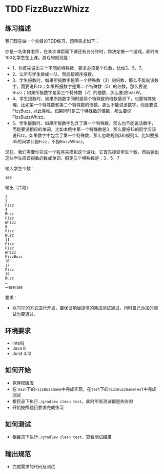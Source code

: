 # TDD FizzBuzzWhizz

## 练习描述

我们现在做一个初级的TDD练习，题目需求如下：

你是一名体育老师，在某次课距离下课还有五分钟时，你决定搞一个游戏。此时有100名学生在上课。游戏的规则是：

+ 1、你首先说出三个不同的特殊数，要求必须是个位数，比如3、5、7。
+ 2、让所有学生排成一队，然后按顺序报数。
+ 3、学生报数时，如果所报数字是第一个特殊数（3）的倍数，那么不能说该数字，而要说Fizz；如果所报数字是第二个特殊数（5）的倍数，那么要说Buzz；如果所报数字是第三个特殊数（7）的倍数，那么要说hizzW。
+ 4、学生报数时，如果所报数字同时是两个特殊数的倍数情况下，也要特殊处理，比如第一个特殊数和第二个特殊数的倍数，那么不能说该数字，而是要说FizzBuzz, 以此类推。如果同时是三个特殊数的倍数，那么要说FizzBuzzWhizz。
+ 5、学生报数时，如果所报数字包含了第一个特殊数，那么也不能说该数字，而是要说相应的单词，比如本例中第一个特殊数是3，那么要报13的同学应该说Fizz。如果数字中包含了第一个特殊数，那么忽略规则3和规则4，比如要报35的同学只报Fizz，不报BuzzWhizz。
 
现在，我们需要你完成一个程序来模拟这个游戏，它首先接受学生个数，然后输出这些学生应该报数的数或单词，假定三个特殊数是：3，5，7

输入学生个数：
```
100
```

输出（片段）
```
1
2
Fizz
4
Buzz
Fizz
Whizz
8
Fizz
Buzz
11
Fizz
Fizz
Whizz
FizzBuzz
16
17
Fizz
19
Buzz 
…
一直到100
```

要求：
- 以TDD的方式进行开发，要保证项目提供的集成测试通过，同时自己添加的测试也要通过。

## 环境要求

- Intellij
- Java 8
- Junit 4.12

## 如何开始

- 克隆模版库
- 在 `main`下的`FizzBuzzGame`中完成实现，在`test`下的`FizzBuzzGameTest`中完成测试
- 根目录下执行`./gradlew clean test`，此时所有测试都是失败的
- 开始按照题目要求完成练习

## 如何测试
- 根目录下执行`./gradlew clean test`，查看测试结果

## 输出规范
- 完成需求的代码及测试